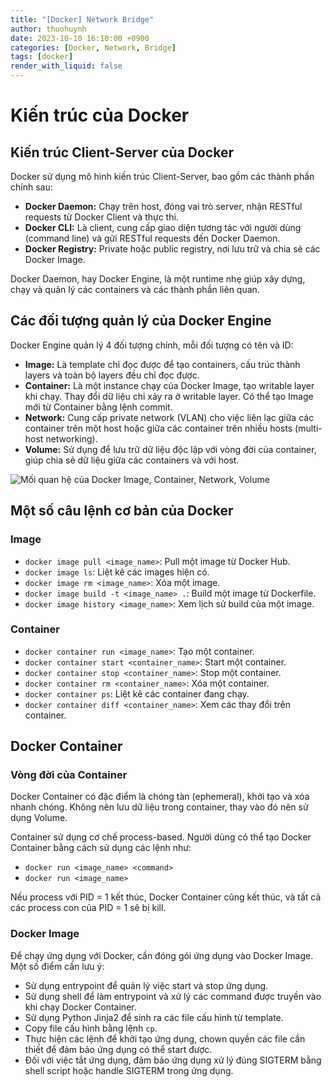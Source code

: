 ```yaml
---
title: "[Docker] Network Bridge"
author: thuohuynh
date: 2023-10-10 16:10:00 +0900
categories: [Docker, Network, Bridge]
tags: [docker]
render_with_liquid: false
---
```


# Kiến trúc của Docker

## Kiến trúc Client-Server của Docker

Docker sử dụng mô hình kiến trúc Client-Server, bao gồm các thành phần chính sau:

- **Docker Daemon:** Chạy trên host, đóng vai trò server, nhận RESTful requests từ Docker Client và thực thi.
- **Docker CLI:** Là client, cung cấp giao diện tương tác với người dùng (command line) và gửi RESTful requests đến Docker Daemon.
- **Docker Registry:** Private hoặc public registry, nơi lưu trữ và chia sẻ các Docker Image.

Docker Daemon, hay Docker Engine, là một runtime nhẹ giúp xây dựng, chạy và quản lý các containers và các thành phần liên quan.

## Các đối tượng quản lý của Docker Engine

Docker Engine quản lý 4 đối tượng chính, mỗi đối tượng có tên và ID:

- **Image:** Là template chỉ đọc được để tạo containers, cấu trúc thành layers và toàn bộ layers đều chỉ đọc được.
- **Container:** Là một instance chạy của Docker Image, tạo writable layer khi chạy. Thay đổi dữ liệu chỉ xảy ra ở writable layer. Có thể tạo Image mới từ Container bằng lệnh commit.
- **Network:** Cung cấp private network (VLAN) cho việc liên lạc giữa các container trên một host hoặc giữa các container trên nhiều hosts (multi-host networking).
- **Volume:** Sử dụng để lưu trữ dữ liệu độc lập với vòng đời của container, giúp chia sẻ dữ liệu giữa các containers và với host.

![Mối quan hệ của Docker Image, Container, Network, Volume](link_to_image)

## Một số câu lệnh cơ bản của Docker

### Image

- `docker image pull <image_name>`: Pull một image từ Docker Hub.
- `docker image ls`: Liệt kê các images hiện có.
- `docker image rm <image_name>`: Xóa một image.
- `docker image build -t <image_name> .`: Build một image từ Dockerfile.
- `docker image history <image_name>`: Xem lịch sử build của một image.

### Container

- `docker container run <image_name>`: Tạo một container.
- `docker container start <container_name>`: Start một container.
- `docker container stop <container_name>`: Stop một container.
- `docker container rm <container_name>`: Xóa một container.
- `docker container ps`: Liệt kê các container đang chạy.
- `docker container diff <container_name>`: Xem các thay đổi trên container.

## Docker Container

### Vòng đời của Container

Docker Container có đặc điểm là chóng tàn (ephemeral), khởi tạo và xóa nhanh chóng. Không nên lưu dữ liệu trong container, thay vào đó nên sử dụng Volume.

Container sử dụng cơ chế process-based. Người dùng có thể tạo Docker Container bằng cách sử dụng các lệnh như:

- `docker run <image_name> <command>`
- `docker run <image_name>`

Nếu process với PID = 1 kết thúc, Docker Container cũng kết thúc, và tất cả các process con của PID = 1 sẽ bị kill.

### Docker Image

Để chạy ứng dụng với Docker, cần đóng gói ứng dụng vào Docker Image. Một số điểm cần lưu ý:

- Sử dụng entrypoint để quản lý việc start và stop ứng dụng.
- Sử dụng shell để làm entrypoint và xử lý các command được truyền vào khi chạy Docker Container.
- Sử dụng Python Jinja2 để sinh ra các file cấu hình từ template.
- Copy file cấu hình bằng lệnh `cp`.
- Thực hiện các lệnh để khởi tạo ứng dụng, chown quyền các file cần thiết để đảm bảo ứng dụng có thể start được.
- Đối với việc tắt ứng dụng, đảm bảo ứng dụng xử lý đúng SIGTERM bằng shell script hoặc handle SIGTERM trong ứng dụng.
